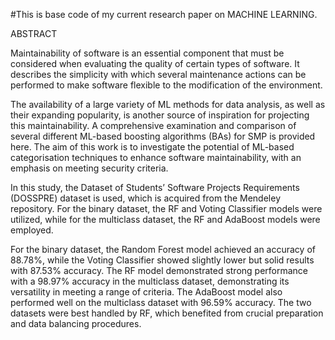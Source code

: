 #This is base code of my current research paper on MACHINE LEARNING.

  ABSTRACT 
  
Maintainability of software is an essential component that must be considered when evaluating 
the quality of certain types of software. It describes the simplicity with which several 
maintenance actions can be performed to make software flexible to the modification of the 
environment. 

The availability of a large variety of ML methods for data analysis, as well as 
their expanding popularity, is another source of inspiration for projecting this maintainability. 
A comprehensive examination and comparison of several different ML-based boosting 
algorithms (BAs) for SMP is provided here. The aim of this work is to investigate the potential 
of ML-based categorisation techniques to enhance software maintainability, with an emphasis 
on meeting security criteria. 

In this study, the Dataset of Students’ Software Projects 
Requirements (DOSSPRE) dataset is used, which is acquired from the Mendeley repository. 
For the binary dataset, the RF and Voting Classifier models were utilized, while for the 
multiclass dataset, the RF and AdaBoost models were employed. 

For the binary dataset, the 
Random Forest model achieved an accuracy of 88.78%, while the Voting Classifier showed 
slightly lower but solid results with 87.53% accuracy. The RF model demonstrated strong 
performance with a 98.97% accuracy in the multiclass dataset, demonstrating its versatility in 
meeting a range of criteria. The AdaBoost model also performed well on the multiclass dataset 
with 96.59% accuracy. The two datasets were best handled by RF, which benefited from crucial 
preparation and data balancing procedures.
